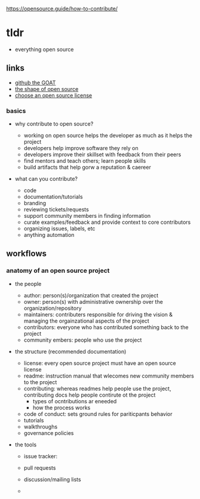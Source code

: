 <https://opensource.guide/how-to-contribute/>

# tldr

- everything open source

## links

- [github the GOAT](https://opensource.guide/)
- [the shape of open source](https://github.blog/2016-06-23-the-shape-of-open-source/)
- [choose an open source license](https://choosealicense.com/)

### basics

- why contribute to open source?
  - working on open source helps the developer as much as it helps the project
  - developers help improve software they rely on
  - developers improve their skillset with feedback from their peers
  - find mentors and teach others; learn people skills
  - build artifacts that help gorw a reputation & caereer

- what can you contribute?
  - code
  - documentation/tutorials
  - branding
  - reviewing tickets/requests
  - support community members in finding information
  - curate examples/feedback and provide context to core contributors
  - organizing issues, labels, etc
  - anything automation

## workflows

### anatomy of an open source project

- the people
  - author: person(s)/organization that created the project
  - owner: person(s) with administrative ownership over the organization/repository
  - maintainers: contributers responsible for driving the vision & managing the orgainzational aspects of the project
  - contributors: everyone who has contributed something back to the project
  - community embers: people who use the project

- the structure (recommended documentation)
  - license: every open source project must have an open source license
  - readme: instruction manual that wlecomes new community members to the project
  - contributing: whereas readmes help people use the project, contributing docs help people contirute ot the project
    - types of ocntributions ar eneeded
    - how the process works
  - code of conduct: sets ground rules for pariticpants behavior
  - tutorials
  - walkthroughs
  - governance policies
- the tools
  - issue tracker:
  - pull requests
  - discussion/mailing lists

  -

